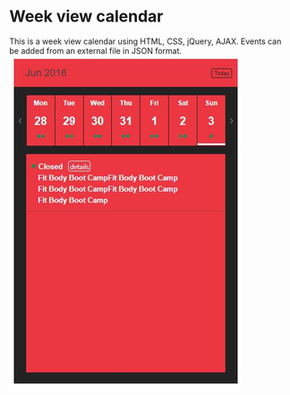# Week view calendar
This is a week view calendar using HTML, CSS, jQuery, AJAX. Events can be added from an external file in JSON format.
![screenshot](1.jpg)
